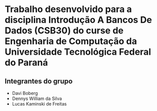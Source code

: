 # Trabalho desenvolvido para a disciplina Introdução A Bancos De Dados (CSB30) do curse de Engenharia de Computação da Universidade Tecnológica Federal do Paraná


## Integrantes do grupo

- Davi Boberg
- Dennys William da Silva
- Lucas Kaminski de Freitas

